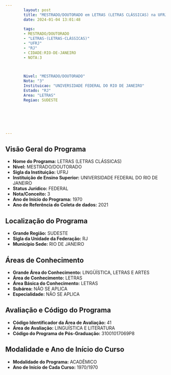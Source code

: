 ```yaml
---
        layout: post
        title: "MESTRADO/DOUTORADO em LETRAS (LETRAS CLÁSSICAS) na UFRJ  "
        date: 2024-01-04 13:01:48
     
        tags:
        - MESTRADO/DOUTORADO
        - "LETRAS-(LETRAS-CLÁSSICAS)"
        - "UFRJ"
        - "RJ"
        - CIDADE:RIO-DE-JANEIRO
        - NOTA:3
        
       

        Nivel: "MESTRADO/DOUTORADO"
        Nota: "3"
        Instituicao: "UNIVERSIDADE FEDERAL DO RIO DE JANEIRO"
        Estado: "RJ"
        Area: "LETRAS"
        Regiao: SUDESTE
        
        
        
        
        
        
---
```

## Visão Geral do Programa
- **Nome do Programa:** LETRAS (LETRAS CLÁSSICAS)
- **Nível:** MESTRADO/DOUTORADO
- **Sigla da Instituição:** UFRJ
- **Instituição de Ensino Superior:** UNIVERSIDADE FEDERAL DO RIO DE JANEIRO
- **Status Jurídico:** FEDERAL
- **Nota/Conceito:** 3
- **Ano de Início do Programa:** 1970
- **Ano de Referência do Coleta de dados:** 2021

## Localização do Programa
- **Grande Região:** SUDESTE
- **Sigla da Unidade da Federação:** RJ
- **Município Sede:** RIO DE JANEIRO

## Áreas de Conhecimento
- **Grande Área do Conhecimento:** LINGÜÍSTICA, LETRAS E ARTES
- **Área de Conhecimento:** LETRAS
- **Área Básica do Conhecimento:** LETRAS
- **Subárea:** NÃO SE APLICA
- **Especialidade:** NÃO SE APLICA

## Avaliação e Código do Programa
- **Código Identificador da Área de Avaliação:** 41
- **Área de Avaliação:** LINGUÍSTICA E LITERATURA
- **Código do Programa de Pós-Graduação:** 31001017069P8


## Modalidade e Ano de Início do Curso
- **Modalidade do Programa:** ACADÊMICO
- **Ano de Início de Cada Curso:** 1970/1970

